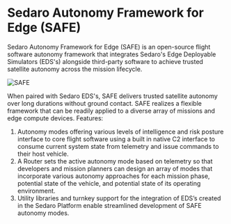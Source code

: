 # Sedaro Autonomy Framework for Edge (SAFE)

Sedaro Autonomy Framework for Edge (SAFE) is an open-source flight software autonomy framework that integrates Sedaro's Edge Deployable Simulators (EDS's) alongside third-party software to achieve trusted satellite autonomy across the mission lifecycle.

![SAFE](safe.png)

When paired with Sedaro EDS's, SAFE delivers trusted satellite autonomy over long durations without ground contact. SAFE realizes a flexible framework that can be readily applied to a diverse array of missions and edge compute devices.  Features:

1. Autonomy modes offering various levels of intelligence and risk posture interface to core flight software using a built in native C2 interface to consume current system state from telemetry and issue commands to their host vehicle. 
2. A Router sets the active autonomy mode based on telemetry so that developers and mission planners can design an array of modes that incorporate various autonomy approaches for each mission phase, potential state of the vehicle, and potential state of its operating
environment. 
3. Utility libraries and turnkey support for the integration of EDS’s created in the Sedaro Platform enable streamlined development of SAFE autonomy modes.
